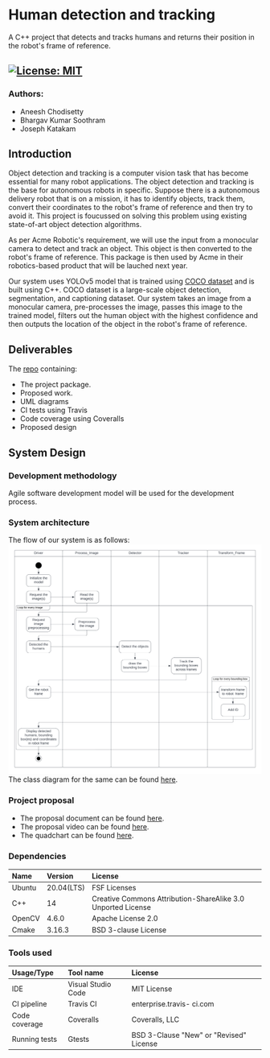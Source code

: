# Human detection and tracking

A C++ project that detects and tracks humans and returns their position in the robot's frame of reference.

[![License: MIT](https://img.shields.io/badge/License-MIT-blue.svg)](https://opensource.org/licenses/MIT)
---

### Authors:

- Aneesh Chodisetty
- Bhargav Kumar Soothram
- Joseph Katakam

## Introduction

  Object detection and tracking is a computer vision task that has become essential for many robot applications. The object detection and tracking is the base for autonomous robots in specific. Suppose there is a autonomous delivery robot that is on a mission, it has to identify objects, track them, convert their coordinates to the robot's frame of reference and then try to avoid it. This project is foucussed on solving this problem using existing state-of-art object detection algorithms.  

As per Acme Robotic's requirement, we will use the input from a monocular camera to detect and track an object. This object is then converted to the robot's frame of reference. This package is then used by Acme in their robotics-based product that will be lauched next year.  

Our system uses YOLOv5 model that is trained using [COCO dataset](https://cocodataset.org/#home) and is built using C++. COCO dataset is a large-scale object detection, segmentation, and captioning dataset. Our system takes an image from a monocular camera, pre-processes the image, passes this image to the trained model, filters out the human object with the highest confidence and then outputs the location of the object in the robot's frame of reference.
  
## Deliverables

The [repo](https://github.com/z-Ash-z/Human_detection_and_tracking.git) containing:
- The project package.
- Proposed work.
- UML diagrams
- CI tests using Travis
- Code coverage using Coveralls
- Proposed design

## System Design

### Development methodology

Agile software development model will be used for the development process.  

### System architecture

The flow of our system is as follows:
![Activity Diagram](/UML/proposal/HumanDetectionTracking_ActivityDiagram.png)  
The class diagram for the same can be found [here]().

### Project proposal

- The proposal document can be found [here]().  
- The proposal video can be found [here]().  
- The quadchart can be found [here](/docs/proposal/Quadchart.pdf).  

### Dependencies  

| Name | Version | License |
| :--- | :--- | :--- |
| Ubuntu | 20.04(LTS) | FSF Licenses |
| C++ | 14 | Creative Commons Attribution-ShareAlike 3.0 Unported License |
| OpenCV | 4.6.0 | Apache License 2.0 |
| Cmake | 3.16.3 | BSD 3-clause License |

### Tools used  

| Usage/Type | Tool name | License |
| :--- | :--- | :--- |
| IDE | Visual Studio Code | MIT License |
| CI pipeline | Travis CI | enterprise.travis- ci.com |
| Code coverage | Coveralls | Coveralls, LLC |
| Running tests | Gtests | BSD 3-Clause "New" or "Revised" License |
